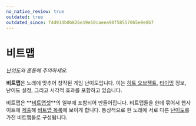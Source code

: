 ```yaml
---
no_native_review: true
outdated: true
outdated_since: f4d914b0b826e19e50caeea90f58557065e9e0b7
---
```


# 비트맵

*[난이도](/wiki/Beatmap/Difficulty)와 혼동에 주의하세요.*

**비트맵**은 노래에 맞추어 창작된 게임 난이도입니다. 이는 [히트 오브젝트](/wiki/Hit_object), [타이밍](/wiki/Beatmap_Editor/Timing) 정보, 난이도 설정, 그리고 시각적 효과를 포함하고 있습니다.

비트맵은 **[비트맵셋](Beatmaps)**의 일부에 포함되어 만들어집니다. 비트맵들을 한데 묶어서 웹사이트에 [제출](/wiki/Submission)해 [비트맵 목록](https://osu.ppy.sh/beatmapsets)에 보이게 합니다. 통상적으로 한 노래에 서로 다른 [난이도](/wiki/Beatmap/Difficulty)를 가진 비트맵들로 구성됩니다.

